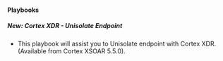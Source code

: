 
#### Playbooks
##### New: Cortex XDR - Unisolate Endpoint
- This playbook will assist you to Unisolate endpoint with Cortex XDR. (Available from Cortex XSOAR 5.5.0).
